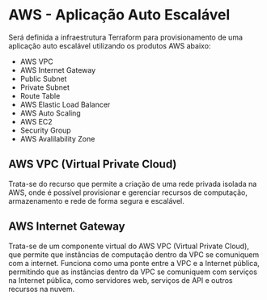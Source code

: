# AWS - Aplicação Auto Escalável

Será definida a infraestrutura Terraform para provisionamento de uma aplicação auto escalável utilizando os produtos AWS abaixo:

- AWS VPC
- AWS Internet Gateway
- Public Subnet
- Private Subnet
- Route Table
- AWS Elastic Load Balancer
- AWS Auto Scaling
- AWS EC2
- Security Group
- AWS Avalilability Zone

## AWS VPC (Virtual Private Cloud)

Trata-se do recurso que permite a criação de uma rede privada isolada na AWS, onde é possível provisionar e gerenciar recursos de computação, armazenamento e rede de forma segura e escalável.


## AWS Internet Gateway

Trata-se de um componente virtual do AWS VPC (Virtual Private Cloud), que permite que instâncias de computação dentro da VPC se comuniquem com a internet. Funciona como uma ponte entre a VPC e a Internet pública, permitindo que as instâncias dentro da VPC se comuniquem com serviços na Internet pública, como servidores web, serviços de API e outros recursos na nuvem.